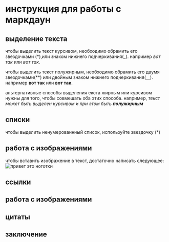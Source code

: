 # инструкция для работы с маркдаун

## выделение текста

чтобы выделить текст курсивом, необходимо обрамить его звездочками (*),или знаком нижнего подчеркивания(_).  например *вот так* или _вот так_. 

чтобы выделить текст полужирным, необходимо обрамить его двумя звездочками(**) или двойным знаком нижнего подчеркивания(__). например **вот так** или __вот так__.

альтернативные способы выделения екста жирным или курсивом нужны для того, чтобы совмещать оба этих способа. например, _текст может быть выделен курсивом и при этом быть **полужирным**_

## списки
чтобы выделить ненумерованнный список,  используйте звездочку (*)
## работа с изображениями

чтобы вставить изображение в текст, достаточно написать следующее: 
![привет это ноготки](ноготки.jpg)

## ссылки

## работа с изображениями

## цитаты

## заключение
